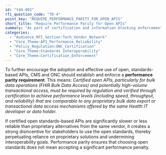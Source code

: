 ```yaml
---
id: "td4-002"
rfi_question_code: "TD-4"
point_key: "REQUIRE_PERFORMANCE_PARITY_FOR_OPEN_APIS"
short_title: "Require Performance Parity for Open APIs"
summary: "As part of certification and information blocking enforcement, certified open APIs (especially Bulk Data FHIR) must be required to achieve performance levels (speed, throughput, reliability) comparable to any proprietary bulk or transactional data export/access mechanisms offered by the same Health IT developer or data holder. Lack of parity disincentivizes open standard adoption."
categories:
  - "Audience_RFI_Section:Tech_Vendor_Network"
  - "Core_Theme:API_Performance_Reliability"
  - "Policy_Regulation:ONC_Certification"
  - "Core_Theme:Standards_Interoperability"
  - "Core_Theme:Certification_Enforcement"
---
```

To further encourage the adoption and effective use of open, standards-based APIs, CMS and ONC should establish and enforce a **performance parity requirement**. This means:
*Certified open APIs, particularly for bulk data operations (FHIR Bulk Data Access) and potentially high-volume transactional access, must be required by regulation and verified through certification to achieve performance levels (including speed, throughput, and reliability) that are comparable to any proprietary bulk data export or transactional data access mechanisms offered by the same Health IT developer or data holder.*

If certified open standards-based APIs are significantly slower or less reliable than proprietary alternatives from the same vendor, it creates a strong disincentive for stakeholders to use the open standards, thereby perpetuating reliance on proprietary solutions and undermining interoperability goals. Performance parity ensures that choosing open standards does not mean accepting a significant performance penalty.
